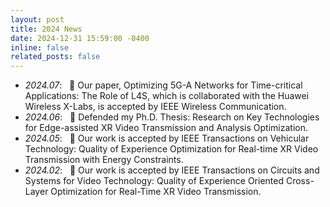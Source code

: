 ```yaml
---
layout: post
title: 2024 News
date: 2024-12-31 15:59:00 -0400
inline: false
related_posts: false
---
```


- *2024.07*: &nbsp; 🎉 Our paper, Optimizing 5G-A Networks for Time-critical Applications: The Role of L4S, which is collaborated with the Huawei Wireless X-Labs, is accepted by IEEE Wireless Communication.
- *2024.06*: &nbsp; 🎉 Defended my Ph.D. Thesis: Research on Key Technologies for Edge-assisted XR Video Transmission and Analysis Optimization.
- *2024.05*: &nbsp; 🎉 Our work is accepted by IEEE Transactions on Vehicular Technology: Quality of Experience Optimization for Real-time XR Video Transmission with Energy Constraints.
- *2024.02*: &nbsp; 🎉 Our work is accepted by IEEE Transactions on Circuits and Systems for Video Technology: Quality of Experience Oriented Cross-Layer Optimization for Real-Time XR Video Transmission. 
